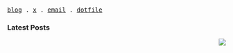<samp>
  <a href="https://hyoban.xlog.page">blog</a> .
  <a href="https://twitter.com/0xhyoban">x</a> .
  <a href="mailto:hi@hyoban.cc">email</a> .
  <a href="https://gist.github.com/hyoban/7943d4c59c43b79d3f8388671437fe11">dotfile</a>
</samp>

### Latest Posts
<!-- feed start -->
<!-- feed end -->

<picture>
  <source
    srcset="https://github-readme-stats.vercel.app/api?username=hyoban&hide_border=true&hide_title=true&hide=commits&theme=github_dark"
    media="(prefers-color-scheme: dark)" />
  <source
    srcset="https://github-readme-stats.vercel.app/api?username=hyoban&hide_border=true&hide_title=true&hide=commits"
    media="(prefers-color-scheme: light), (prefers-color-scheme: no-preference)" />
  <img src="https://github-readme-stats.vercel.app/api?username=hyoban&hide_border=true&hide_title=true&hide=commits"
    align="right" />
</picture>
